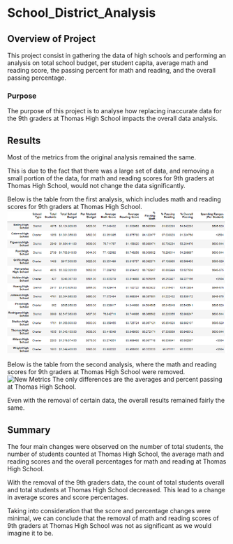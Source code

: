 # School_District_Analysis

## Overview of Project
This project consist in gathering the data of high schools and performing an analysis on total school budget, per student capita, average math and reading score, the passing percent for math and reading, and the overall passing percentage.

### Purpose
The purpose of this project is to analyse how replacing inaccurate data for the 9th graders at Thomas High School impacts the overall data analysis.

## Results
Most of the metrics from the original analysis remained the same. 

This is due to the fact that there was a large set of data, and removing a small portion of the data, for math and reading scores for 9th graders at Thomas High School, would not change the data significantly. 

Below is the table from the first analysis, which includes math and reading scores for 9th graders at Thomas High School.
![Original Metrics](https://github.com/carolineshipley/School_District_Analysis/blob/main/Resources/school_original_metrics.PNG)
        
Below is the table from the second analysis, where the math and reading scores for 9th graders at Thomas High School were removed. 
![New Metrics]()
The only differences are the averages and percent passing at Thomas High School. 

Even with the removal of certain data, the overall results remained fairly the same.

## Summary
The four main changes were observed on the number of total students, the number of students counted at Thomas High School, the average math and reading scores and the overall percentages for math and reading at Thomas High School. 

With the removal of the 9th graders data, the count of total students overall and total students at Thomas High School decreased. This lead to a change in average scores and score percentages. 

Taking into consideration that the score and percentage changes were minimal, we can conclude that the removal of math and reading scores of 9th graders at Thomas High School was not as significant as we would imagine it to be.
